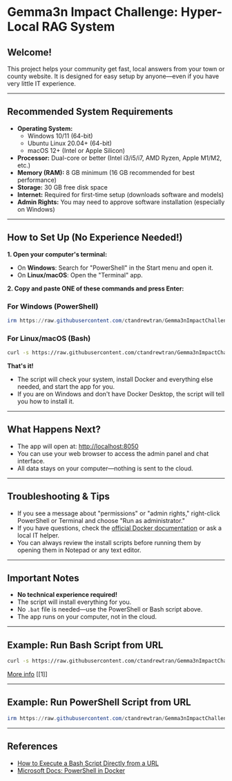 # Gemma3n Impact Challenge: Hyper-Local RAG System

## Welcome!

This project helps your community get fast, local answers from your town or county website. It is designed for easy setup by anyone—even if you have very little IT experience.

---

## Recommended System Requirements

- **Operating System:**
  - Windows 10/11 (64-bit)
  - Ubuntu Linux 20.04+ (64-bit)
  - macOS 12+ (Intel or Apple Silicon)
- **Processor:** Dual-core or better (Intel i3/i5/i7, AMD Ryzen, Apple M1/M2, etc.)
- **Memory (RAM):** 8 GB minimum (16 GB recommended for best performance)
- **Storage:** 30 GB free disk space
- **Internet:** Required for first-time setup (downloads software and models)
- **Admin Rights:** You may need to approve software installation (especially on Windows)

---

## How to Set Up (No Experience Needed!)

**1. Open your computer's terminal:**
- On **Windows**: Search for "PowerShell" in the Start menu and open it.
- On **Linux/macOS**: Open the "Terminal" app.

**2. Copy and paste ONE of these commands and press Enter:**

### For Windows (PowerShell)

```powershell
irm https://raw.githubusercontent.com/ctandrewtran/Gemma3nImpactChallenge/main/install.ps1 | iex
```

### For Linux/macOS (Bash)

```bash
curl -s https://raw.githubusercontent.com/ctandrewtran/Gemma3nImpactChallenge/main/install.sh | bash
```

**That's it!**
- The script will check your system, install Docker and everything else needed, and start the app for you.
- If you are on Windows and don't have Docker Desktop, the script will tell you how to install it.

---

## What Happens Next?
- The app will open at: [http://localhost:8050](http://localhost:8050)
- You can use your web browser to access the admin panel and chat interface.
- All data stays on your computer—nothing is sent to the cloud.

---

## Troubleshooting & Tips
- If you see a message about "permissions" or "admin rights," right-click PowerShell or Terminal and choose "Run as administrator."
- If you have questions, check the [official Docker documentation](https://docs.docker.com/get-docker/) or ask a local IT helper.
- You can always review the install scripts before running them by opening them in Notepad or any text editor.

---

## Important Notes
- **No technical experience required!**
- The script will install everything for you.
- No `.bat` file is needed—use the PowerShell or Bash script above.
- The app runs on your computer, not in the cloud.

---

## Example: Run Bash Script from URL

```bash
curl -s https://raw.githubusercontent.com/ctandrewtran/Gemma3nImpactChallenge/main/install.sh | bash
```

[More info](https://www.atlantic.net/vps-hosting/how-to-execute-a-bash-script-directly-from-a-url/) [[1]]

---

## Example: Run PowerShell Script from URL

```powershell
irm https://raw.githubusercontent.com/ctandrewtran/Gemma3nImpactChallenge/main/install.ps1 | iex
```

---

## References
- [How to Execute a Bash Script Directly from a URL](https://www.atlantic.net/vps-hosting/how-to-execute-a-bash-script-directly-from-a-url/)
- [Microsoft Docs: PowerShell in Docker](https://learn.microsoft.com/en-ca/powershell/scripting/install/powershell-in-docker?view=powershell-7.4)
